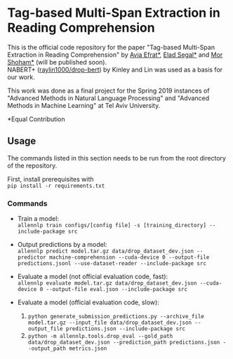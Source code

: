 # Tag-based Multi-Span Extraction in Reading Comprehension

This is the official code repository for the paper "Tag-based Multi-Span Extraction in Reading Comprehension" by [Avia Efrat*](mailto:aviaefra@mail.tau.ac.il), [Elad Segal*](mailto:eladsegal@mail.tau.ac.il) and [Mor Shoham*](mailto:morshoham@mail.tau.ac.il) (will be published soon).  
NABERT+ ([raylin1000/drop-bert](https://github.com/raylin1000/drop-bert/)) by Kinley and Lin was used as a basis for our work.

This work was done as a final project for the Spring 2019 instances of "Advanced Methods in Natural Language Processing" and "Advanced Methods in Machine Learning" at Tel Aviv University.

*Equal Contribution

## Usage
The commands listed in this section needs to be run from the root directory of the repository.

First, install prerequisites with  
```pip install -r requirements.txt```

### Commands
* Train a model:  
```allennlp train configs/[config file] -s [training_directory] --include-package src```

* Output predictions by a model:  
```allennlp predict model.tar.gz data/drop_dataset_dev.json --predictor machine-comprehension --cuda-device 0 --output-file predictions.jsonl --use-dataset-reader --include-package src```

* Evaluate a model (not official evaluation code, fast):  
```allennlp evaluate model.tar.gz data/drop_dataset_dev.json --cuda-device 0 --output-file eval.json --include-package src```

* Evaluate a model (official evaluation code, slow):
  1. ```python generate_submission_predictions.py --archive_file model.tar.gz --input_file data/drop_dataset_dev.json --output_file predictions.json --include-package src```
  2. ```python -m allennlp.tools.drop_eval --gold_path data/drop_dataset_dev.json --prediction_path predictions.json --output_path metrics.json```
